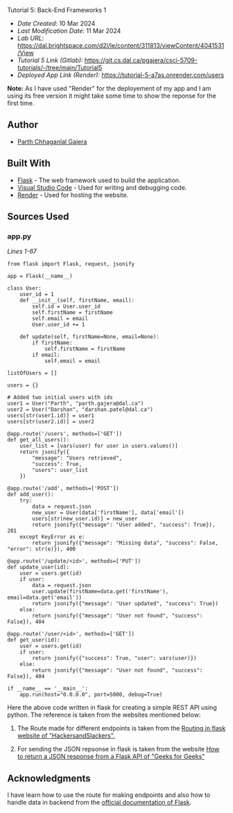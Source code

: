Tutorial 5: Back-End Frameworks 1 

* *Date Created*: 10 Mar 2024
* *Last Modification Date*: 11 Mar 2024
* *Lab URL*: <https://dal.brightspace.com/d2l/le/content/311813/viewContent/4041531/View>
* *Tutorial 5 Link (Gitlab):* <https://git.cs.dal.ca/pgajera/csci-5709-tutorials/-/tree/main/Tutorial5>
* *Deployed App Link (Render):* <https://tutorial-5-a7as.onrender.com/users>

**Note:** As I have used "Render" for the deployement of my app and I am using its free version it might take some time to show the reponse for the first time.

## Author

* [Parth Chhaganlal Gajera](pr769932@dal.ca)

## Built With

* [Flask](https://flask.palletsprojects.com/) - The web framework used to build the application.
* [Visual Studio Code](https://code.visualstudio.com/) - Used for writing and debugging code.
* [Render](https://render.com/) - Used for hosting the website.

## Sources Used

### app.py

*Lines 1-67*

```
from flask import Flask, request, jsonify

app = Flask(__name__)

class User:
    user_id = 1
    def __init__(self, firstName, email):
        self.id = User.user_id
        self.firstName = firstName
        self.email = email
        User.user_id += 1

    def update(self, firstName=None, email=None):
        if firstName:
            self.firstName = firstName
        if email:
            self.email = email

listOfUsers = []

users = {}

# Added two initial users with ids
user1 = User("Parth", "parth.gajera@dal.ca")
user2 = User("Darshan", "darshan.patel@dal.ca")
users[str(user1.id)] = user1
users[str(user2.id)] = user2

@app.route('/users', methods=['GET'])
def get_all_users():
    user_list = [vars(user) for user in users.values()]
    return jsonify({
        "message": "Users retrieved",
        "success": True,
        "users": user_list
    })

@app.route('/add', methods=['POST'])
def add_user():
    try:
        data = request.json
        new_user = User(data['firstName'], data['email'])
        users[str(new_user.id)] = new_user
        return jsonify({"message": "User added", "success": True}), 201
    except KeyError as e:
        return jsonify({"message": "Missing data", "success": False, "error": str(e)}), 400

@app.route('/update/<id>', methods=['PUT'])
def update_user(id):
    user = users.get(id)
    if user:
        data = request.json
        user.update(firstName=data.get('firstName'), email=data.get('email'))
        return jsonify({"message": "User updated", "success": True})
    else:
        return jsonify({"message": "User not found", "success": False}), 404

@app.route('/user/<id>', methods=['GET'])
def get_user(id):
    user = users.get(id)
    if user:
        return jsonify({"success": True, "user": vars(user)})
    else:
        return jsonify({"message": "User not found", "success": False}), 404

if __name__ == '__main__':
    app.run(host="0.0.0.0", port=5000, debug=True)

```
Here the above code written in flask for  creating a simple REST API using python. The reference is taken from the websites mentioned below:

1. The Route made for different endpoints is taken from the [Routing in flask website of "HackersandSlackers".](https://hackersandslackers.com/flask-routes/)

2. For sending the JSON repsonse in flask is taken from the website [How to return a JSON response from a Flask API of "Geeks for Geeks"](https://www.geeksforgeeks.org/how-to-return-a-json-response-from-a-flask-api/)

## Acknowledgments

I have learn how to use the route for making endpoints  and also how to handle data in backend from the [official documentation of Flask](https://flask.palletsprojects.com/).